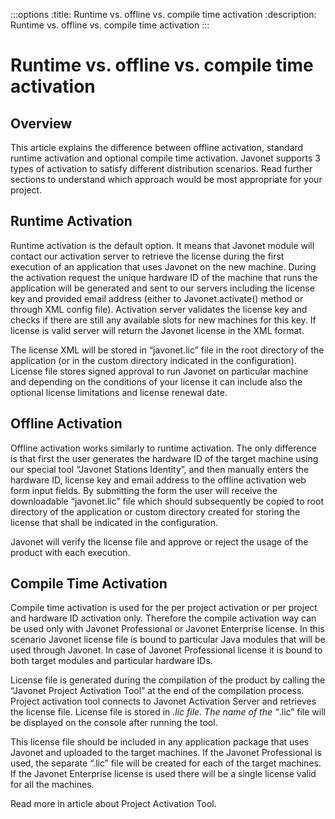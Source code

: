 :::options
:title: Runtime vs. offline vs. compile time activation
:description: Runtime vs. offline vs. compile time activation
:::

# Runtime vs. offline vs. compile time activation

## Overview
This article explains the difference between offline activation, standard runtime activation and optional compile time activation. Javonet supports 3 types of activation to satisfy different distribution scenarios. Read further sections to understand which approach would be most appropriate for your project.

## Runtime Activation
Runtime activation is the default option. It means that Javonet module will contact our activation server to retrieve the license during the first execution of an application that uses Javonet on the new machine. During the activation request the unique hardware ID of the machine that runs the application will be generated and sent to our servers including the license key and provided email address (either to Javonet.activate() method or through XML config file). Activation server validates the license key and checks if there are still any available slots for new machines for this key. If license is valid server will return the Javonet license in the XML format.

The license XML will be stored in “javonet.lic” file in the root directory of the application (or in the custom directory indicated in the configuration). License file stores signed approval to run Javonet on particular machine and depending on the conditions of your license it can include also the optional license limitations and license renewal date.

## Offline Activation

Offline activation works similarly to runtime activation. The only difference is that first the user generates the hardware ID of the target machine using our special tool “Javonet Stations Identity”, and then manually enters the hardware ID, license key and email address to the offline activation web form input fields. By submitting the form the user will receive the downloadable “javonet.lic” file which should subsequently be copied to root directory of the application or custom directory created for storing the license that shall be indicated in the configuration.

Javonet will verify the license file and approve or reject the usage of the product with each execution.

## Compile Time Activation

Compile time activation is used for the per project activation or per project and hardware ID activation only. Therefore the compile activation way can be used only with Javonet Professional or Javonet Enterprise license. In this scenario Javonet license file is bound to particular Java modules that will be used through Javonet. In case of Javonet Professional license it is bound to both target modules and particular hardware IDs.

License file is generated during the compilation of the product by calling the “Javonet Project Activation Tool” at the end of the compilation process. Project activation tool connects to Javonet Activation Server and retrieves the license file. License file is stored in *.lic file. The name of the “*.lic” file will be displayed on the console after running the tool.

This license file should be included in any application package that uses Javonet and uploaded to the target machines. If the Javonet Professional is used, the separate “.lic” file will be created for each of the target machines. If the Javonet Enterprise license is used there will be a single license valid for all the machines.

Read more in article about Project Activation Tool.